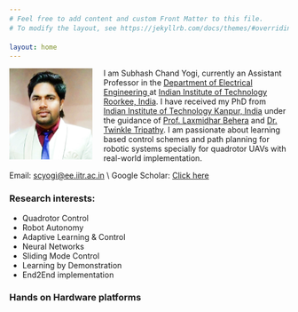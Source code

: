 ```yaml
---
# Feel free to add content and custom Front Matter to this file.
# To modify the layout, see https://jekyllrb.com/docs/themes/#overriding-theme-defaults

layout: home
---
```

<div style="float: left; margin-right: 20px;">
   <img src="/image/cropped.png" alt="Image Alt Text" style="width: 150px; height: auto;">
</div>

I am Subhash Chand Yogi, currently an Assistant Professor in the <a href="[https://www.iitr.ac.in](https://iitr.ac.in/Departments/Electrical%20Engineering%20Department/People/Faculty/101087.html)" class="highlighted">Department of Electrical Engineering </a> at <a href="[https://www.iitr.ac.in](https://iitr.ac.in)" class="highlighted">Indian Institute of Technology Roorkee, India</a>. I have received my PhD from 
<a href="https://www.iitk.ac.in" class="highlighted">Indian Institute of Technology Kanpur, India</a> under the guidance 
of <a href="https://iitmandi.ac.in/director.php" class="highlighted">Prof. Laxmidhar Behera</a> and
<a href="https://www.iitk.ac.in/new/twinkle-tripathy" class="highlighted">Dr. Twinkle Tripathy</a>. 
I am passionate about learning based control schemes and path planning for robotic systems specially for quadrotor UAVs with real-world implementation.
<!-- #### <a class="highlighted">Research intrests: </a> Quadrotor UAVs, Robot Autonomy, Adaptive Learning & Control, Neural Networks, Sliding Mode Control, Learning by Demonstration, End2End implementation-->

Email: <a class="highlighted">scyogi@ee.iitr.ac.in</a> \\
Google Scholar: <a href="https://scholar.google.co.in/citations?user=rlVR6bYAAAAJ&hl=en" class="highlighted">Click here</a>

### <a class="highlighted"> <b>Research interests: </b>
<ul>
  <li> Quadrotor Control </li>
  <li> Robot Autonomy </li>
  <li> Adaptive Learning & Control </li>
  <li> Neural Networks </li>
  <li> Sliding Mode Control </li>
  <li> Learning by Demonstration </li>
  <li> End2End implementation </li>
</ul>

### <a class="highlighted"> <b> Hands on Hardware platforms </b>
<head>
    <style>
        /* Style for the two columns */
        .column {
            float: left;
            width: 45%; /* Set the width to 50% for a two-column layout */
            padding: 10px;
        }

        /* Clear the float to prevent content below from wrapping around */
        .clearfix::after {
            content: "";
            clear: both;
            display: table;
        }
    </style>
</head>

<body>
<div class="clearfix">
    <div class="column">
        <img src="/image/drone.png" alt="Image 1" style="width: 700px; height: auto;">
        <p>Customized quadrotor platform</p>
    </div>
    <div class="column">
        <img src="/image/mobile_robot.png" alt="Image 2" style="width: 192px; height: auto;">
        <p>Pioneer p3-dx mobile robot</p>
    </div>
</div>
</body>

